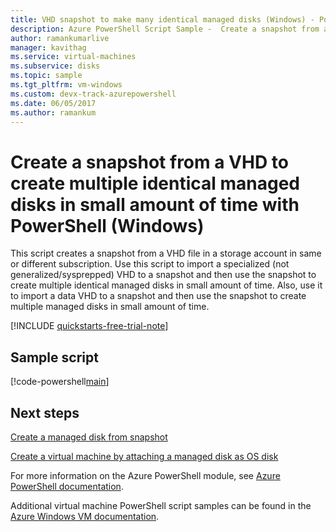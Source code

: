 ```yaml
---
title: VHD snapshot to make many identical managed disks (Windows) - PowerShell
description: Azure PowerShell Script Sample -  Create a snapshot from a VHD to create multiple identical managed disks in small amount of time
author: ramankumarlive
manager: kavithag
ms.service: virtual-machines
ms.subservice: disks
ms.topic: sample
ms.tgt_pltfrm: vm-windows
ms.custom: devx-track-azurepowershell
ms.date: 06/05/2017
ms.author: ramankum
---
```


# Create a snapshot from a VHD to create multiple identical managed disks in small amount of time with PowerShell (Windows)

This script creates a snapshot from a VHD file in a storage account in same or different subscription. Use this script to import a specialized (not generalized/sysprepped) VHD to a snapshot and then use the snapshot to create multiple identical managed disks in small amount of time. Also, use it to import a data VHD to a snapshot and then use the snapshot to create multiple managed disks in small amount of time. 

[!INCLUDE [quickstarts-free-trial-note](../../../includes/quickstarts-free-trial-note.md)]


 

## Sample script

[!code-powershell[main](../../../powershell_scripts/virtual-machine/create-snapshots-from-vhd-in-different-subscription/create-snapshots-from-vhd-in-different-subscription.ps1 "Create snapshot from VHD")]


## Next steps

[Create a managed disk from snapshot](virtual-machines-powershell-sample-create-managed-disk-from-snapshot.md?toc=%2fpowershell%2fmodule%2ftoc.json)


[Create a virtual machine by attaching a managed disk as OS disk](./virtual-machines-powershell-sample-create-vm-from-managed-os-disks.md)

For more information on the Azure PowerShell module, see [Azure PowerShell documentation](/powershell/azure/).

Additional virtual machine PowerShell script samples can be found in the [Azure Windows VM documentation](../windows/powershell-samples.md?toc=%2fazure%2fvirtual-machines%2fwindows%2ftoc.json).

